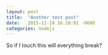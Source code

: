 ```yaml
---
layout: post
title:  "Another test post"
date:   2015-11-18 16:16:01 -0600
categories: nodejs
---
```

So if I touch this will everything break?